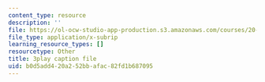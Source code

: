```yaml
---
content_type: resource
description: ''
file: https://ol-ocw-studio-app-production.s3.amazonaws.com/courses/20-219-becoming-the-next-bill-nye-writing-and-hosting-the-educational-show-january-iap-2015/b0d5add420a252bbafac82fd1b687095_bhGIdWQqUYw.vtt
file_type: application/x-subrip
learning_resource_types: []
resourcetype: Other
title: 3play caption file
uid: b0d5add4-20a2-52bb-afac-82fd1b687095
---
```

